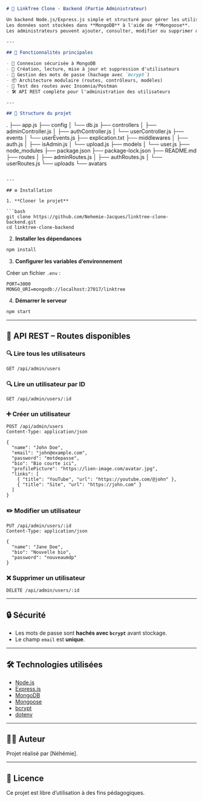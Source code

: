 ```markdown
# 📎 LinkTree Clone - Backend (Partie Administrateur)

Un backend Node.js/Express.js simple et structuré pour gérer les utilisateurs d’un clone de LinkTree.  
Les données sont stockées dans **MongoDB** à l'aide de **Mongoose**.  
Les administrateurs peuvent ajouter, consulter, modifier ou supprimer des utilisateurs via une API RESTful.

---

## 🚀 Fonctionnalités principales

- 🔐 Connexion sécurisée à MongoDB
- 👥 Création, lecture, mise à jour et suppression d'utilisateurs
- 🔁 Gestion des mots de passe (hachage avec `bcrypt`)
- 📦 Architecture modulaire (routes, contrôleurs, modèles)
- 🧪 Test des routes avec Insomnia/Postman
- 🛠 API REST complète pour l'administration des utilisateurs

---

## 📂 Structure du projet

```
.
├── app.js
├── config
│   └── db.js
├── controllers
│   ├── adminController.js
│   ├── authController.js
│   └── userController.js
├── events
│   └── userEvents.js
├── explication.txt
├── middlewares
│   ├── auth.js
│   ├── isAdmin.js
│   └── upload.js
├── models
│   └── user.js
├── node_modules
├── package.json
├── package-lock.json
├── README.md
├── routes
│   ├── adminRoutes.js
│   ├── authRoutes.js
│   └── userRoutes.js
└── uploads
    └── avatars
````

---

## ⚙️ Installation

1. **Cloner le projet**

```bash
git clone https://github.com/Nehemie-Jacques/linktree-clone-backend.git
cd linktree-clone-backend
````

2. **Installer les dépendances**

```bash
npm install
```

3. **Configurer les variables d’environnement**

Créer un fichier `.env` :

```env
PORT=3000
MONGO_URI=mongodb://localhost:27017/linktree
```

4. **Démarrer le serveur**

```bash
npm start
```

---

## 📡 API REST – Routes disponibles

### 🔍 Lire tous les utilisateurs

```http
GET /api/admin/users
```

### 🔍 Lire un utilisateur par ID

```http
GET /api/admin/users/:id
```

### ➕ Créer un utilisateur

```http
POST /api/admin/users
Content-Type: application/json

{
  "name": "John Doe",
  "email": "john@example.com",
  "password": "motdepasse",
  "bio": "Bio courte ici",
  "profilePicture": "https://lien-image.com/avatar.jpg",
  "links": [
    { "title": "YouTube", "url": "https://youtube.com/@john" },
    { "title": "Site", "url": "https://john.com" }
  ]
}
```

### ✏️ Modifier un utilisateur

```http
PUT /api/admin/users/:id
Content-Type: application/json

{
  "name": "Jane Doe",
  "bio": "Nouvelle bio",
  "password": "nouveaumdp"
}
```

### ❌ Supprimer un utilisateur

```http
DELETE /api/admin/users/:id
```

---

## 🔒 Sécurité

* Les mots de passe sont **hachés avec `bcrypt`** avant stockage.
* Le champ `email` est **unique**.

---

## 🛠 Technologies utilisées

* [Node.js](https://nodejs.org)
* [Express.js](https://expressjs.com)
* [MongoDB](https://www.mongodb.com)
* [Mongoose](https://mongoosejs.com)
* [bcrypt](https://www.npmjs.com/package/bcrypt)
* [dotenv](https://www.npmjs.com/package/dotenv)

---

## 🧑‍💻 Auteur

Projet réalisé par \[Néhémie].

---

## 📜 Licence

Ce projet est libre d’utilisation à des fins pédagogiques.

```